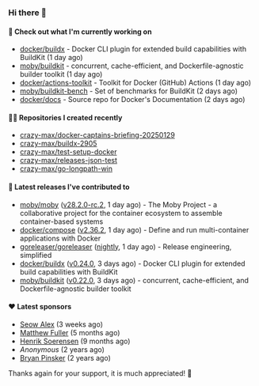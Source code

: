 ### Hi there 👋

#### 👷 Check out what I'm currently working on

- [docker/buildx](https://github.com/docker/buildx) - Docker CLI plugin for extended build capabilities with BuildKit (1 day ago)
- [moby/buildkit](https://github.com/moby/buildkit) - concurrent, cache-efficient, and Dockerfile-agnostic builder toolkit (1 day ago)
- [docker/actions-toolkit](https://github.com/docker/actions-toolkit) - Toolkit for Docker (GitHub) Actions (1 day ago)
- [moby/buildkit-bench](https://github.com/moby/buildkit-bench) - Set of benchmarks for BuildKit (2 days ago)
- [docker/docs](https://github.com/docker/docs) - Source repo for Docker&#39;s Documentation (2 days ago)

#### 👨‍💻 Repositories I created recently

- [crazy-max/docker-captains-briefing-20250129](https://github.com/crazy-max/docker-captains-briefing-20250129)
- [crazy-max/buildx-2905](https://github.com/crazy-max/buildx-2905)
- [crazy-max/test-setup-docker](https://github.com/crazy-max/test-setup-docker)
- [crazy-max/releases-json-test](https://github.com/crazy-max/releases-json-test)
- [crazy-max/go-longpath-win](https://github.com/crazy-max/go-longpath-win)

#### 🚀 Latest releases I've contributed to

- [moby/moby](https://github.com/moby/moby) ([v28.2.0-rc.2](https://github.com/moby/moby/releases/tag/v28.2.0-rc.2), 1 day ago) - The Moby Project - a collaborative project for the container ecosystem to assemble container-based systems
- [docker/compose](https://github.com/docker/compose) ([v2.36.2](https://github.com/docker/compose/releases/tag/v2.36.2), 1 day ago) - Define and run multi-container applications with Docker
- [goreleaser/goreleaser](https://github.com/goreleaser/goreleaser) ([nightly](https://github.com/goreleaser/goreleaser/releases/tag/nightly), 1 day ago) - Release engineering, simplified
- [docker/buildx](https://github.com/docker/buildx) ([v0.24.0](https://github.com/docker/buildx/releases/tag/v0.24.0), 3 days ago) - Docker CLI plugin for extended build capabilities with BuildKit
- [moby/buildkit](https://github.com/moby/buildkit) ([v0.22.0](https://github.com/moby/buildkit/releases/tag/v0.22.0), 3 days ago) - concurrent, cache-efficient, and Dockerfile-agnostic builder toolkit

#### ❤️ Latest sponsors
- [Seow Alex](https://github.com/seowalex) (3 weeks ago)
- [Matthew Fuller](https://github.com/mathematics333) (5 months ago)
- [Henrik Soerensen](https://github.com/hsoerensen) (9 months ago)
- _Anonymous_ (2 years ago)
- [Bryan Pinsker](https://github.com/BryanPinsker) (2 years ago)

Thanks again for your support, it is much appreciated! 🙏
